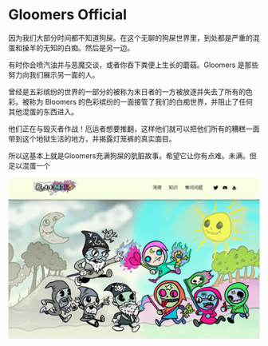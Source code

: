 # Gloomers Official

因为我们大部分时间都不知道狗屎。在这个无聊的狗屎世界里，到处都是严重的混蛋和操羊的无知的白痴。然后是另一边。

有时你会喷汽油并与恶魔交谈，或者你吞下粪便上生长的蘑菇。Gloomers 是那些努力向我们展示另一面的人。

曾经是五彩缤纷的世界的一部分的被称为末日者的一方被放逐并失去了所有的色彩。被称为 Bloomers 的色彩缤纷的一面接管了我们的白痴世界，并阻止了任何其他混蛋的东西进入。

他们正在与毁灭者作战！厄运者想要推翻，这样他们就可以把他们所有的糟糕一面带到这个地狱生活的地方，并揭露灯笼裤的真实面目。

所以这基本上就是Gloomers充满狗屎的肮脏故事。希望它让你有点难。未满。但足以混蛋一个



![nft](124514_new.png)
